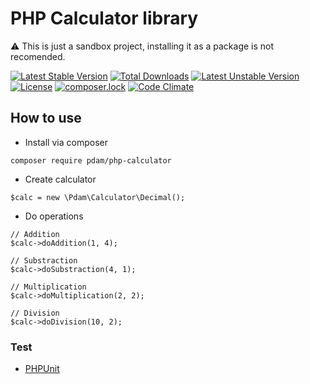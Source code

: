 # PHP Calculator library

⚠️ This is just a sandbox project, installing it as a package is not recomended.

[![Latest Stable Version](https://poser.pugx.org/pdam/calculator/v/stable)](https://packagist.org/packages/pdam/calculator)
[![Total Downloads](https://poser.pugx.org/pdam/calculator/downloads)](https://packagist.org/packages/pdam/calculator)
[![Latest Unstable Version](https://poser.pugx.org/pdam/calculator/v/unstable)](https://packagist.org/packages/pdam/calculator)
[![License](https://poser.pugx.org/pdam/calculator/license)](https://packagist.org/packages/pdam/calculator)
[![composer.lock](https://poser.pugx.org/pdam/calculator/composerlock)](https://packagist.org/packages/pdam/calculator)
[![Code Climate](https://codeclimate.com/github/pawel-damasiewicz/php-calculator/badges/gpa.svg)](https://codeclimate.com/github/pawel-damasiewicz/php-calculator)

## How to use

- Install via composer
```
composer require pdam/php-calculator
```

- Create calculator
```
$calc = new \Pdam\Calculator\Decimal();
```

- Do operations
```
// Addition
$calc->doAddition(1, 4);

// Substraction
$calc->doSubstraction(4, 1);

// Multiplication
$calc->doMultiplication(2, 2);

// Division
$calc->doDivision(10, 2);
```

### Test
 - [PHPUnit](https://phpunit.de/getting-started.html "PHPUnit")
